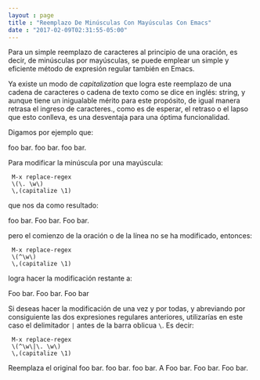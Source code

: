 ```yaml
---
layout : page
title : "Reemplazo De Minúsculas Con Mayúsculas Con Emacs"
date : "2017-02-09T02:31:55-05:00"
---
```


<p>Para un simple reemplazo de caracteres al principio de una oración, es decir, de minúsculas por mayúsculas, se puede emplear un simple y eficiente método de expresión regular también en Emacs.</p>

<p>Ya existe un modo de <em>capitalization</em> que logra este reemplazo de una cadena de caracteres o cadena de texto como se dice en inglés: string, y aunque tiene un inigualable mérito para este propósito, de igual manera retrasa el ingreso de caracteres., como es de esperar, el retraso o el lapso que esto conlleva, es una desventaja para una óptima funcionalidad.</p>

<p>Digamos por ejemplo que:</p>

<p>foo bar. foo bar. foo bar.</p>

<p>Para modificar la minúscula por una mayúscula:</p>

<pre><code> M-x replace-regex
 \(\. \w\)
 \,(capitalize \1)
</code></pre>

<p>que nos da como resultado:</p>

<p>foo bar. Foo bar. Foo bar.</p>

<p>pero el comienzo de la oración o de la línea no se ha modificado, entonces:</p>

<pre><code> M-x replace-regex
 \(^\w\)
 \,(capitalize \1)
</code></pre>

<p>logra hacer la modificación restante a:</p>

<p>Foo bar. Foo bar. Foo bar</p>

<p>Si deseas hacer la modificación de una vez y por todas, y abreviando por consiguiente las dos expresiones regulares anteriores, utilizarías en este caso el delimitador <code>|</code> antes de la barra oblicua <code>\</code>. Es decir:</p>

<pre><code> M-x replace-regex
 \(^\w\|\. \w\)
 \,(capitalize \1) 
</code></pre>

<p>Reemplaza el original foo bar. foo bar. foo bar. A Foo bar. Foo bar. Foo bar.</p>
